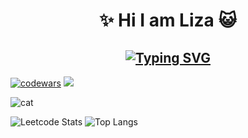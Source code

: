 <h1 align='center'> ✨ Hi I am Liza 😺 </h1>

<h2 align='center' ><a href="https://git.io/typing-svg"><img src="https://readme-typing-svg.demolab.com?font=Fira+Code&pause=1000&color=ADDAF7&center=true&width=435&lines=I+am+frontend+developer+%F0%9F%98%BD" alt="Typing SVG" /></a></h2>

[![codewars](https://www.codewars.com/users/lizakobzeva/badges/small)](https://www.codewars.com/users/lizakobzeva)
![](https://komarev.com/ghpvc/?username=lizakobzeva)


<img src="https://avatars.mds.yandex.net/i?id=516b5f1b905b7f02c16df01bca3e9e20_l-5348623-images-thumbs&n=13" alt="cat" />


![Leetcode Stats](https://leetcard.jacoblin.cool/lizakobzeva?theme=nord&height=165&width=500)
![Top Langs](https://github-readme-stats.vercel.app/api/top-langs/?username=lizakobzeva&layout=compact)

